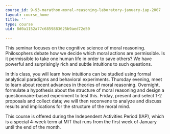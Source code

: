 ```yaml
---
course_id: 9-93-marathon-moral-reasoning-laboratory-january-iap-2007
layout: course_home
title: ''
type: course
uid: 8d0a1152a77c6859883625b9aed72e50

---
```

This seminar focuses on the cognitive science of moral reasoning. Philosophers debate how we decide which moral actions are permissible. Is it permissible to take one human life in order to save others? We have powerful and surprisingly rich and subtle intuitions to such questions.

In this class, you will learn how intuitions can be studied using formal analytical paradigms and behavioral experiments. Thursday evening, meet to learn about recent advances in theories of moral reasoning. Overnight, formulate a hypothesis about the structure of moral reasoning and design a questionnaire-based experiment to test this. Friday, present and select 1-2 proposals and collect data; we will then reconvene to analyze and discuss results and implications for the structure of the moral mind.

This course is offered during the Independent Activities Period (IAP), which is a special 4-week term at MIT that runs from the first week of January until the end of the month.
